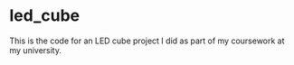 # led_cube
This is the code for an LED cube project I did as part of my coursework at my university. 
